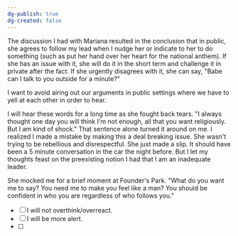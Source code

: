 ```yaml
---
dg-publish: true
dg-created: false
---
```


The discussion I had with Mariana resulted in the conclusion that in public, she agrees to follow my lead when I nudge her or indicate to her to do something (such as put her hand over her heart for the national anthem). If she has an issue with it, she will do it in the short term and challenge it in private after the fact. If she urgently disagrees with it, she can say, "Babe can I talk to you outside for a minute?"

I want to avoid airing out our arguments in public settings where we have to yell at each other in order to hear.

I will hear these words for a long time as she fought back tears. "I always thought one day you will think I'm not enough, all that you want religiously. But I am kind of shock." That sentence alone turned it around on me. I realized I made a mistake by making this a deal breaking issue. She wasn't trying to be rebellious and disrespectful. She just made a slip. It should have been a 5 minute conversation in the car the night before. But I let my thoughts feast on the preexisting notion I had that I am an inadequate leader.

She mocked me for a brief moment at Founder's Park. "What do you want me to say? You need me to make you feel like a man? You should be confident in who you are regardless of who follows you."

- [ ] I will not overthink/overreact.
- [ ] I will be more alert.
- [ ] 